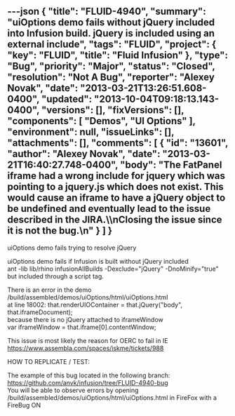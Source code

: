---json
{
  "title": "FLUID-4940",
  "summary": "uiOptions demo fails without jQuery included into Infusion build. jQuery is included using an external include",
  "tags": "FLUID",
  "project": {
    "key": "FLUID",
    "title": "Fluid Infusion"
  },
  "type": "Bug",
  "priority": "Major",
  "status": "Closed",
  "resolution": "Not A Bug",
  "reporter": "Alexey Novak",
  "date": "2013-03-21T13:26:51.608-0400",
  "updated": "2013-10-04T09:18:13.143-0400",
  "versions": [],
  "fixVersions": [],
  "components": [
    "Demos",
    "UI Options"
  ],
  "environment": null,
  "issueLinks": [],
  "attachments": [],
  "comments": [
    {
      "id": "13601",
      "author": "Alexey Novak",
      "date": "2013-03-21T16:40:27.748-0400",
      "body": "The FatPanel iframe had a wrong include for jquery which was pointing to a jquery.js which does not exist. This would cause an iframe to have a jQuery object to be undefined and eventually lead to the issue described in the JIRA.\\\nClosing the issue since it is not the bug.\n"
    }
  ]
}
---
uiOptions demo fails trying to resolve jQuery

uiOptions demo fails if Infusion is built without jQuery included\
ant -lib lib/rhino infusionAllBuilds -Dexclude="jQuery" -DnoMinify="true"\
but included through a script tag.

There is an error in the demo /build/assembled/demos/uiOptions/html/uiOptions.html\
at line 18002: that.renderUIOContainer = that.jQuery("body", that.iframeDocument);\
because there is no jQuery attached to iframeWindow\
var iframeWindow = that.iframe\[0].contentWindow;

This issue is most likely the reason for OERC to fail in IE\
<https://www.assembla.com/spaces/iskme/tickets/988>

HOW TO REPLICATE / TEST:

The example of this bug located in the following branch:\
<https://github.com/anvk/infusion/tree/FLUID-4940-bug>\
You will be able to observe errors by opening /build/assembled/demos/uiOptions/html/uiOptions.html in FireFox with a FireBug ON

        